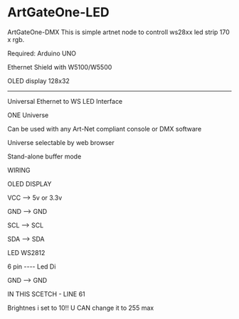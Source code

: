 # ArtGateOne-LED
ArtGateOne-DMX
This is simple artnet node to controll ws28xx led strip 170 x rgb.

Required: Arduino UNO

Ethernet Shield with W5100/W5500

OLED display 128x32

-------------------------

Universal Ethernet to WS LED Interface

ONE Universe

Can be used with any Art-Net compliant console or DMX software

Universe selectable by web browser

Stand-alone buffer mode

WIRING

OLED DISPLAY

VCC --> 5v or 3.3v

GND --> GND

SCL --> SCL

SDA --> SDA

LED WS2812

6 pin  ---- Led Di

GND --> GND

IN THIS SCETCH - LINE 61

Brightnes i set to 10!! 
U CAN change it to 255 max
